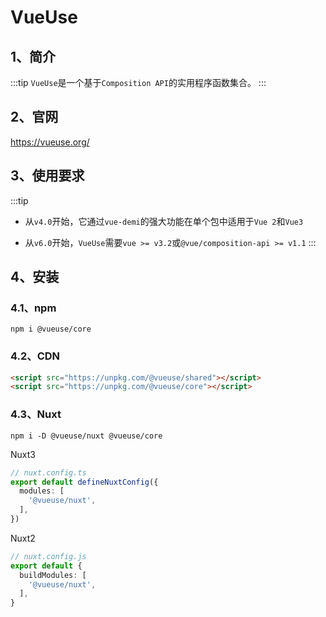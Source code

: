 # VueUse
## 1、简介
:::tip
`VueUse`是一个基于`Composition API`的实用程序函数集合。
:::

## 2、官网
https://vueuse.org/

## 3、使用要求
:::tip

- 从`v4.0`开始，它通过`vue-demi`的强大功能在单个包中适用于`Vue 2`和`Vue3`

- 从`v6.0`开始，`VueUse`需要`vue >= v3.2`或`@vue/composition-api >= v1.1`
:::

## 4、安装
### 4.1、npm
```shell
npm i @vueuse/core
```

### 4.2、CDN
```html
<script src="https://unpkg.com/@vueuse/shared"></script>
<script src="https://unpkg.com/@vueuse/core"></script>
```
### 4.3、Nuxt
```shell
npm i -D @vueuse/nuxt @vueuse/core
```
Nuxt3
```ts
// nuxt.config.ts
export default defineNuxtConfig({
  modules: [
    '@vueuse/nuxt',
  ],
})
```

Nuxt2
```ts
// nuxt.config.js
export default {
  buildModules: [
    '@vueuse/nuxt',
  ],
}
```